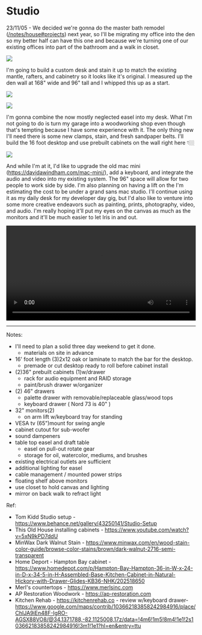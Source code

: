 # Studio

23/11/05 - We decided we're gonna do the master bath remodel ([/notes/house#projects](/notes/house/#projects)) next year, so I'll be migrating my office into the den so my better half can have this one and because we're turning one of our existing offices into part of the bathroom and a walk in closet. 

![](https://davidawindham.com/wp-content/uploads/2021/07/offices.jpg)

I'm going to build a custom desk and stain it up to match the existing mantle, rafters, and cabinetry so it looks like it's original. I measured up the den wall at 168" wide and 96" tall and I whipped this up as a start.

![](/img/art.studio.jpg)

![](/img/studio-desk.jpg)

I'm gonna combine the now mostly neglected easel into my desk. What I'm not going to do is turn my garage into a woodworking shop even though that's tempting because I have some experience with it. The only thing new I'll need there is some new clamps, stain, and fresh sandpaper belts. I'll build the 16 foot desktop and use prebuilt cabinets on the wall right here 👇🏼

![](https://davidawindham.com/wp-content/themes/daw/img/studio.jpg)

And while I'm at it, I'd like to upgrade the old mac mini (https://davidawindham.com/mac-mini/), add a keyboard, and integrate the audio and video into my existing system. The 96" space will allow for two people to work side by side. I'm also planning on having a lift on the I'm estimating the cost to be under a grand sans mac studio. I'll continue using it as my daily desk for my developer day gig, but I'd also like to venture into some more creative endeavors such as painting, prints, photography, video, and audio. I'm really hoping it'll put my eyes on the canvas as much as the monitors and it'll be much easier to let Iris in and out.

<video src="https://davidawindham.com/media/office.mp4" width="100%" controls="controls">
</video>

---

Notes:
- I'll need to plan a solid three day weekend to get it done. 
  - materials on site in advance
- 16' foot length (3)2x12 oak or laminate to match the bar for the desktop.
  - premade or cut desktop ready to roll before cabinet install
- (2)36" prebuilt cabinets (1)w/drawer
  - rack for audio equipment and RAID storage
  - paint/brush drawer w/organizer
- (2) 46" drawers
  - palette drawer with removable/replaceable glass/wood tops
  - keyboard drawer ( Nord 73 is 40" )
- 32" monitors(2)
  - on arm lift w/keyboard tray for standing
- VESA tv (65")mount for swing angle
- cabinet cutout for sub-woofer
- sound dampeners
- table top easel and draft table
  - easel on pull-out rotate gear
  - storage for oil, watercolor, mediums, and brushes
- existing electrical outlets are sufficient
- additional lighting for easel
- cable management / mounted power strips 
- floating shelf above monitors
- use closet to hold canvas and lighting
- mirror on back walk to refract light


Ref:

- Tom Kidd Studio setup - https://www.behance.net/gallery/43250141/Studio-Setup
- This Old House installing cabinets - https://www.youtube.com/watch?v=5xN9kPD7ddU
- MinWax Dark Walnut Stain - https://www.minwax.com/en/wood-stain-color-guide/browse-color-stains/brown/dark-walnut-2716-semi-transparent
- Home Deport - Hampton Bay cabinet - https://www.homedepot.com/p/Hampton-Bay-Hampton-36-in-W-x-24-in-D-x-34-5-in-H-Assembled-Base-Kitchen-Cabinet-in-Natural-Hickory-with-Drawer-Glides-KB36-NHK/202518650
- Merl's countertops - https://www.merlsinc.com
- AP Restoration Woodwork - https://ap-restoration.com
- Kitchen Rehab - https://kitchenrehab.co - review w/keyboard drawer- https://www.google.com/maps/contrib/103662183858242984916/place/ChIJA9iEn48F-IgRO-AGSX88VO8/@34.1371788,-82.1125008,17z/data=!4m6!1m5!8m4!1e1!2s103662183858242984916!3m1!1e1?hl=en&entry=ttu